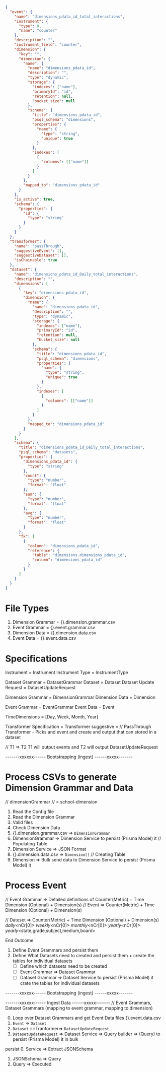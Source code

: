 ```json
{
  "event": {
    "name": "dimensions_pdata_id_total_interactions",
    "instrument": {
      "type": 0,
      "name": "counter"
    },
    "description": "",
    "instrument_field": "counter",
    "dimension": {
      "key": "",
      "dimension": {
        "name": {
          "name": "dimensions_pdata_id",
          "description": "",
          "type": "dynamic",
          "storage": {
            "indexes": ["name"],
            "primaryId": "id",
            "retention": null,
            "bucket_size": null
          },
          "schema": {
            "title": "dimensions_pdata_id",
            "psql_schema": "dimensions",
            "properties": {
              "name": {
                "type": "string",
                "unique": true
              }
            },
            "indexes": [
              {
                "columns": [["name"]]
              }
            ]
          }
        },
        "mapped_to": "dimensions_pdata_id"
      }
    },
    "is_active": true,
    "schema": {
      "properties": {
        "id": {
          "type": "string"
        }
      }
    }
  },
  "transformer": {
    "name": "passThrough",
    "suggestiveEvent": [],
    "suggestiveDataset": [],
    "isChainable": true
  },
  "dataset": {
    "name": "dimensions_pdata_id_Daily_total_interactions",
    "description": "",
    "dimensions": [
      {
        "key": "dimensions_pdata_id",
        "dimension": {
          "name": {
            "name": "dimensions_pdata_id",
            "description": "",
            "type": "dynamic",
            "storage": {
              "indexes": ["name"],
              "primaryId": "id",
              "retention": null,
              "bucket_size": null
            },
            "schema": {
              "title": "dimensions_pdata_id",
              "psql_schema": "dimensions",
              "properties": {
                "name": {
                  "type": "string",
                  "unique": true
                }
              },
              "indexes": [
                {
                  "columns": [["name"]]
                }
              ]
            }
          },
          "mapped_to": "dimensions_pdata_id"
        }
      }
    ],
    "schema": {
      "title": "dimensions_pdata_id_Daily_total_interactions",
      "psql_schema": "datasets",
      "properties": {
        "dimensions_pdata_id": {
          "type": "string"
        },
        "count": {
          "type": "number",
          "format": "float"
        },
        "sum": {
          "type": "number",
          "format": "float"
        },
        "avg": {
          "type": "number",
          "format": "float"
        }
      },
      "fk": [
        {
          "column": "dimensions_pdata_id",
          "reference": {
            "table": "dimensions.dimensions_pdata_id",
            "column": "dimensions_pdata_id"
          }
        }
      ]
    }
  }
}
```

# File Types

1. Dimension Grammar = {}.dimension.grammar.csv
2. Event Grammar = {}.event.grammar.csv
3. Dimension Data = {}.dimension.data.csv
4. Event Data = {}.event.data.csv

# Specifications

Instrument = Instrument
Instrument Type = InstrumentType

Dataset Grammar = DatasetGrammar
Dataset = Dataset
Dataset Update Request = DatasetUpdateRequest

Dimension Grammar = DimensionGrammar
Dimension Data = Dimension

Event Grammar = EventGrammar
Event Data = Event

TimeDimensions = [Day, Week, Month, Year]

Transformer Specification = Transformer
suggestive =
// PassThrough Transformer - Picks and event and create and output that can stored in a dataset

// T1 => T2 T1 will output events and T2 will output DatasetUpdateRequest

-------xxxxxx------ Bootstrapping (ingest) ------xxxxx-------

# Process CSVs to generate Dimension Grammar and Data

// dimensionGrammar
// <dimension> = school-dimension

1. Read the Config file
2. Read the Dimension Grammar
3. Valid files
4. Check Dimension Data
5. {}.dimension.grammar.csv => `DimensionGrammar`
6. DimensionGrammar => Dimension Service to persist (Prisma Model) it // Populating Table
7. Dimension Service => JSON Format
8. {}.dimension.data.csv => `Dimension[]` // Creating Table
9. Dimension => Bulk send data to Dimension Service to persist (Prisma Model) it

# Process Event

// Event Grammar => Detailed definitions of Counter(Metric) + Time Dimension (Optional) + Dimension(s)
// Event => Counter(Metric) + Time Dimension (Optional) + Dimension(s)

// Dateset => Counter(Metric) + Time Dimension (Optional) + Dimension(s)
<counter>_<one of the time dimension>_<one of the dimension>
<counter>_daily_<nCr[0]>
<counter>_weekly_<nCr[0]>
<counter>_monthly_<nCr[0]>
<counter>_yearly_<nCr[0]>
<counter>_yearly_<state,grade,subject,medium,board>

<counter>_<dimension>
<counter>_<time-dimension>_<dimension>
<counter>_<compound-dimension>
<counter>_<time-dimension>_<compound-dimension>

End Outcome

1. Define Event Grammars and persist them
   <Similar to Process CSVs to generate Dimension Grammar and Data>
2. Define What Datasets need to created and persist them + create the tables for individual datasets
   - [ ] Define which datasets need to be created
   - [ ] Event Grammar => Dataset Grammar
   - [ ] Dataset Grammar => Dataset Service to persist (Prisma Model) it crate the tables for individual datasets

-------xxxxxx------ Bootstrapping (ingest) ------xxxxx-------

-------xxxxxx------ Ingest Data ------xxxxx-------
// Event Grammars, Dataset Grammars (mapping to event grammar, mapping to dimension)

<counter>_<dimension>
<counter>_<time-dimension>_<dimension>
<counter>_<compound-dimension>
<counter>_<time-dimension>_<compound-dimension>

0. Loop over Dataset Grammars and get Event Data files {}.event.data.csv
1. `Event` => `Dataset`
2. `Dataset` ==Tranformer=> `DatasetUpdateRequest`
3. `DatasetUpdateRequest` => Dataset Service => Query builder => (Query) to persist (Prisma Model) it in bulk

persist 0. Service => Extract JSONSchema

1. JSONSchema => Query
2. Query => Executed
